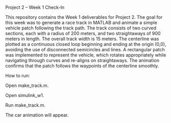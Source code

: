 Project 2 – Week 1 Check-In

This repository contains the Week 1 deliverables for Project 2. The goal for this week was to generate a race track in MATLAB and animate a simple vehicle patch following the track path. The track consists of two curved sections, each with a radius of 200 meters, and two straightaways of 900 meters in length. The overall track width is 15 meters. The centerline was plotted as a continuous closed loop beginning and ending at the origin (0,0), avoiding the use of disconnected semicircles and lines. A rectangular patch was implemented to represent the vehicle, which rotates appropriately while navigating through curves and re-aligns on straightaways. The animation confirms that the patch follows the waypoints of the centerline smoothly.

How to run:

Open make_track.m.

Open simulink_w1.

Run make_track.m.

The car animation will appear.
